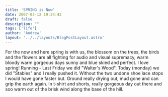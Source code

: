 ```yaml
---
title: 'SPRING is Now'
date: 2007-03-12 19:24:42
draft: false
description: ""
tags: ['life']
author: 'Andrew'
layout: '../../layouts/BlogPostLayout.astro'
---
```


For the now and here spring is with us, the blossom on the trees, the birds and the flowers are all fighting for audio and visual supremacy, warm bloody warm gorgeous days sunny and blue skied and perfect. I love spring! Running - Last Friday we did "Walter's Wood". Today (monday) we did "Stables" and I really pushed it. Without the two undone shoe lace stops I would have gone faster but. Ground really drying out, mud gone and can grip the earth again. In t-shirt and shorts, really gorgeous day out there and soo warm out of the brisk wind along the base of the hill.
